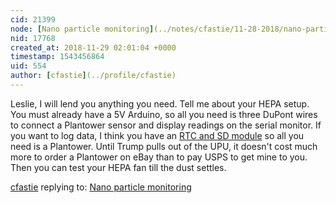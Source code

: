```yaml
---
cid: 21399
node: [Nano particle monitoring](../notes/cfastie/11-28-2018/nano-particle-monitoring)
nid: 17768
created_at: 2018-11-29 02:01:04 +0000
timestamp: 1543456864
uid: 554
author: [cfastie](../profile/cfastie)
---
```


Leslie, I will lend you anything you need. Tell me about your HEPA setup. You must already have a 5V Arduino, so all you need is three DuPont wires to connect a Plantower sensor and display readings on the serial monitor. If you want to log data, I think you have an [RTC and SD module](https://publiclab.org/n/14901) so all you need is a Plantower. Until Trump pulls out of the UPU, it doesn't cost much more to order a Plantower on eBay than to pay USPS to get mine to you. Then you can test your HEPA fan till the dust settles. 

[cfastie](../profile/cfastie) replying to: [Nano particle monitoring](../notes/cfastie/11-28-2018/nano-particle-monitoring)

